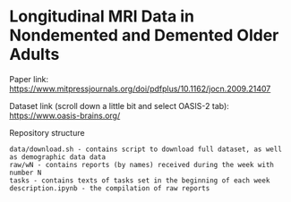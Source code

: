 # Longitudinal MRI Data in Nondemented and Demented Older Adults

Paper link: https://www.mitpressjournals.org/doi/pdfplus/10.1162/jocn.2009.21407

Dataset link (scroll down a little bit and select OASIS-2 tab): https://www.oasis-brains.org/

Repository structure
```
data/download.sh - contains script to download full dataset, as well as demographic data data
raw/wN - contains reports (by names) received during the week with number N
tasks - contains texts of tasks set in the beginning of each week
description.ipynb - the compilation of raw reports
```